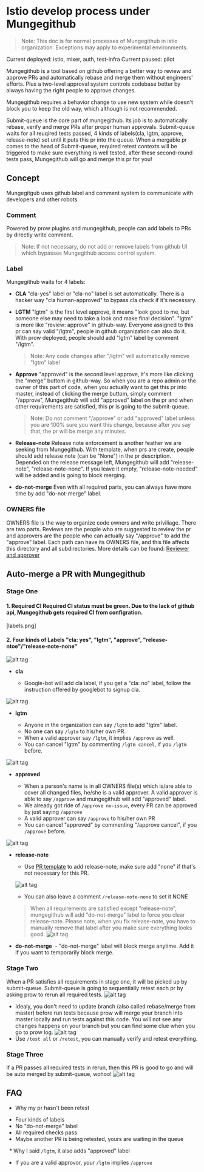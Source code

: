 # Istio develop process under Mungegithub

  >  Note: This doc is for normal processes of Mungegithub in istio organization. Exceptions may apply to experimental environments.

  Current deployed: istio, mixer, auth, test-infra 
  Current paused: pilot 

Mungegithub is a tool based on github offering a better way to review and approve PRs and automatically rebase and merge them without engineers' efforts. Plus a two-level approval system controls codebase better by always having the right people to approve changes. 

Mungegithub requires a behavior change to use new system while doesn't block you to keep the old way, which although is not recommended.

Submit-queue is the core part of mungegithub. Its job is to automatically rebase, verify and merge PRs after proper human approvals.
Submit-queue waits for all reuqired tests passed, 4 kinds of labels(cla, lgtm, approve, release-note) set until it puts this pr into the queue. When a mergable pr comes to the head of Submit-queue, required retest contexts will be triggered to make sure everything is well tested, after these second-round tests pass, Mungegithub will go and merge this pr for you!

## Concept
Mungegitgub uses github label and comment system to communicate with developers and other robots.

### Comment
Powered by prow plugins and mungegithub, people can add labels to PRs by directly write comment. 

  >  Note: If not necessary, do not add or remove labels from github UI which bypasses Mungegithub access control system.

### Label
Mungegithub waits for 4 labels:
* **CLA** "cla-yes" label or "cla-no" label is set automatically. There is a hacker way "cla human-approved" to bypass cla check if it's necessary.
* **LGTM** "lgtm" is the first level approve, it means "look good to me, but someone else may need to take a look and make final decision". "lgtm" is more like "review: approve" in github-way. Everyone assigned to this pr can say valid "/lgtm", people in github organization can also do it. With prow deployed, people should add "lgtm" label by comment "/lgtm". 

  >  Note: Any code changes after "/lgtm" will automatically remove "lgtm" label
  
* **Approve** "approved" is the second level approve, it's more like clicking the "merge" buttom in github-way. So when you are a repo admin or the owner of this part of code, when you actually want to get this pr into master, instead of clicking the merge buttom, simply comment "/approve", Mungegithub will add "approved" label on the pr and when other requirements are satisfied, this pr is going to the submit-queue.

  >  Note: Do not comment "/approve" or add "approved" label unless you are 100% sure you want this change, because after you say that, the pr will be merge any minutes.
    
* **Release-note** Release note enforcement is another feather we are seeking from Mungegithub. With template, when prs are create, people should add release note (can be "None") in the pr description. Depended on the release message left, Mungegithub will add "release-note", "release-note-none". If you leave it empty, "release-note-needed" will be added and is going to block merging.

* **do-not-merge** Even with all required parts, you can always have more time by add "do-not-merge" label. 

### OWNERS file
OWNERS file is the way to organize code owners and write priviliage. There are two parts. Reviews are the people who are suggested to review the pr and approvers are the people who can actually say "/approve" to add the "approve" label. Each path can have its OWNERS file, and this file affects this directory and all subdirectories. More details can be found: [Reviewer and approver](https://github.com/kubernetes/test-infra/tree/master/mungegithub/mungers/approvers)

## Auto-merge a PR with Mungegithub

### Stage One

#### 1. Required CI Required CI status must be green. Due to the lack of github api, Mungegithub gets required CI from configration.
[labels.png]

#### 2. Four kinds of Labels "cla: yes", "lgtm", "approve", "release-ntoe"/"release-note-none"
![alt tag](https://github.com/istio/test-infra/blob/mungegithub_doc/mungegithub/images/ci-status.png)

* **cla** 

  - Google-bot will add cla label, if you get a "cla: no" label, follow the instruction offered by googlebot to signup cla. 

![alt tag](https://github.com/istio/test-infra/blob/mungegithub_doc/mungegithub/images/cla-label.png)

* **lgtm** 

  - Anyone in the organization can say `/lgtm` to add "lgtm" label.  
  - No one can say `/lgtm` to his/her own PR.  
  - When a valid approver say `/lgtm`, it implies `/approve` as well.  
  - You can cancel "lgtm" by commenting `/lgtm cancel`, if you `/lgtm` before.

![alt tag](https://github.com/istio/test-infra/blob/mungegithub_doc/mungegithub/images/lgtm.png)

* **approved**

  - When a person's name is in all OWNERS file(s) which is/are able to cover all changed files, he/she is a valid approver.
A valid approver is able to say `/approve` and mungegithub will add "approved" label.  
  - We already got ride of `/approve no-issue`, every PR can be approved by just saying `/approve`  
  - A valid approver can say `/approve` to his/her own PR  
  - You can cancel "approved" by commenting "/approve cancel", if you `/approve` before.

![alt tag](https://github.com/istio/test-infra/blob/mungegithub_doc/mungegithub/images/approve.png)

* **release-note**
  - Use [PR template](https://github.com/istio/istio/blob/master/.github/PULL_REQUEST_TEMPLATE.md) to add release-note, make sure add "none" if that's not necessary for this PR.
  
  ![alt tag](https://github.com/istio/test-infra/blob/mungegithub_doc/mungegithub/images/release-note-template.png)
  
  - You can also leave a comment `/release-note-none` to set it NONE
  > When all requirements are satisfied except "release-note", mungegithub will add "do-not-merge" label to force you clear release-note. Please note, when you fix release-note, you have to manually remove that label after you make sure everything looks good.
  ![alt tag](https://github.com/istio/test-infra/blob/mungegithub_doc/mungegithub/images/do-not-merge-release-note.png)
  
* **do-not-merge**
  - "do-not-merge" label will block merge anytime. Add it if you want to temporarily block merge.
  
### Stage Two
  When a PR satisfies all requirements in stage one, it will be picked up by submit-queue. Submit-queue is going to sequentially retest each pr by asking prow to rerun all required tests.
  ![alt tag](https://github.com/istio/test-infra/blob/mungegithub_doc/mungegithub/images/retest.png)
  - Idealy, you don't need to update branch (also called rebase/merge from master) before run tests because prow will merge your branch into master locally and run tests against this code. You will not see any changes happens on your branch but you can find some clue when you go to prow log.
  ![alt tag](https://github.com/istio/test-infra/blob/mungegithub_doc/mungegithub/images/auto-rebase-log.png)
  - Use `/test all` or `/retest`, you can manually verify and retest everything.
  
 ### Stage Three
   If a PR passes all required tests in rerun, then this PR is good to go and will be auto merged by submit-queue, wohoo!
   ![alt tag](https://github.com/istio/test-infra/blob/mungegithub_doc/mungegithub/images/merge.png)
 
 
 ## FAQ
 
   * Why my pr hasn't been retest
   - Four kinds of labels
   - No "do-not-merge" label
   - All required checks pass
   - Maybe another PR is being retested, yours are waiting in the queue

   * Why I said `/lgtm`, it also adds "approved" label
   - If you are a valid approvor, your `/lgtm` implies `/approve`
